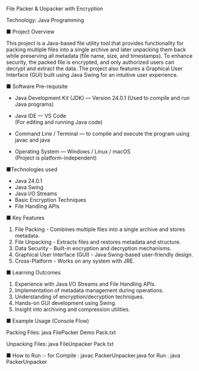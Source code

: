File Packer & Unpacker with Encryption

Technology: Java Programming

■ Project Overview

This project is a Java-based file utility tool that provides functionality for packing multiple files into a single archive and later unpacking them back while preserving all metadata
(file name, size, and timestamps). To enhance security, the packed file is encrypted, and only authorized users can decrypt and extract the data. 
The project also features a Graphical User Interface (GUI) built using Java Swing for an intuitive user experience.

■ Software Pre-requisite 
- Java Development Kit (JDK) —  Version 24.0.1
  (Used to compile and run Java programs)
  
- Java IDE  —  VS Code  
  (For editing and running Java code)

- Command Line / Terminal — to compile and execute the program using javac and java

- Operating System — Windows / Linux / macOS  
  (Project is platform-independent) 

■Technologies used 
- Java 24.0.1
- Java Swing
- Java I/O Streams
- Basic Encryption Techniques
- File Handling APIs

■ Key Features

1. File Packing - Combines multiple files into a single archive and stores metadata.
2. File Unpacking - Extracts files and restores metadata and structure.
3. Data Security - Built-in encryption and decryption mechanisms.
4. Graphical User Interface (GUI) - Java Swing-based user-friendly design.
5. Cross-Platform - Works on any system with JRE.

■ Learning Outcomes

1. Experience with Java I/O Streams and File Handling APIs.
2. Implementation of metadata management during operations.
3. Understanding of encryption/decryption techniques.
4. Hands-on GUI development using Swing.
5. Insight into archiving and compression utilities.

■ Example Usage (Console Flow)

Packing Files:
java FilePacker Demo Pack.txt

Unpacking Files:
java FileUnpacker Pack.txt

■ How to Run :-
for Compile : javac PackerUnpacker.java
for Run     : java PackerUnpacker
